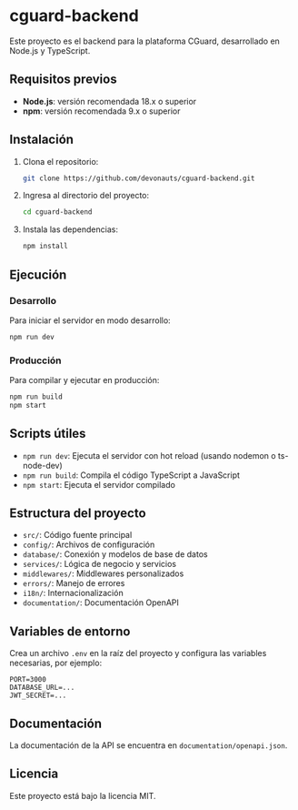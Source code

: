 # cguard-backend

Este proyecto es el backend para la plataforma CGuard, desarrollado en Node.js y TypeScript.

## Requisitos previos

- **Node.js**: versión recomendada 18.x o superior
- **npm**: versión recomendada 9.x o superior

## Instalación

1. Clona el repositorio:
   ```sh
   git clone https://github.com/devonauts/cguard-backend.git
   ```
2. Ingresa al directorio del proyecto:
   ```sh
   cd cguard-backend
   ```
3. Instala las dependencias:
   ```sh
   npm install
   ```

## Ejecución

### Desarrollo

Para iniciar el servidor en modo desarrollo:
```sh
npm run dev
```

### Producción

Para compilar y ejecutar en producción:
```sh
npm run build
npm start
```

## Scripts útiles

- `npm run dev`: Ejecuta el servidor con hot reload (usando nodemon o ts-node-dev)
- `npm run build`: Compila el código TypeScript a JavaScript
- `npm start`: Ejecuta el servidor compilado

## Estructura del proyecto

- `src/`: Código fuente principal
- `config/`: Archivos de configuración
- `database/`: Conexión y modelos de base de datos
- `services/`: Lógica de negocio y servicios
- `middlewares/`: Middlewares personalizados
- `errors/`: Manejo de errores
- `i18n/`: Internacionalización
- `documentation/`: Documentación OpenAPI

## Variables de entorno

Crea un archivo `.env` en la raíz del proyecto y configura las variables necesarias, por ejemplo:
```
PORT=3000
DATABASE_URL=...
JWT_SECRET=...
```

## Documentación

La documentación de la API se encuentra en `documentation/openapi.json`.

## Licencia

Este proyecto está bajo la licencia MIT.
